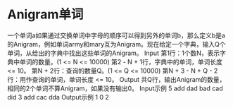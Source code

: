  # Anigram单词 一个单词a如果通过交换单词中字母的顺序可以得到另外的单词b，那么定义b是a的Anigram，例如单词army和mary互为Anigram。现在给定一个字典，输入Q个单词，从给出的字典中找出这些单词的Anigram。 Input 第1行：1个数N，表示字典中单词的数量。(1 <= N <= 10000) 第2 - N + 1行，字典中的单词，单词长度 <= 10。 第N + 2行：查询的数量Q。(1 <= Q <= 10000) 第N + 3 - N + Q - 2行：用作查询的单词，单词长度 <= 10。 Output 共Q行，输出Anigram的数量，相同的2个单词不算Anigram，如果没有输出0。 Input示例 5 add dad bad cad did 3 add cac dda Output示例 1 0 2 
